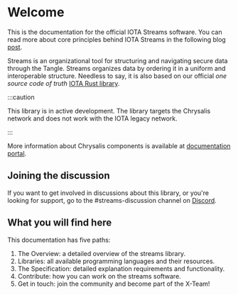 # Welcome

This is the documentation for the official IOTA Streams software. You can read more about core principles behind IOTA Streams in the following blog [post](https://blog.iota.org/iota-streams-alpha-7e91ee326ac0/).

Streams is an organizational tool for structuring and navigating secure data through the Tangle. Streams organizes data by ordering it in a uniform and interoperable structure. Needless to say, it is also based on our official *one source code of truth* [IOTA Rust library](https://github.com/iotaledger/iota.rs).

:::caution

This library is in active development. The library targets the Chrysalis network and does not work with the IOTA legacy network.

:::

More information about Chrysalis components is available at [documentation portal](https://wiki.iota.org/chrysalis-docs/welcome).

## Joining the discussion

If you want to get involved in discussions about this library, or you're looking for support, go to the #streams-discussion channel on [Discord](https://discord.iota.org).

## What you will find here

This documentation has five paths:

1. The Overview: a detailed overview of the streams library.
2. Libraries: all available programming languages and their resources.
3. The Specification: detailed explanation requirements and functionality.
4. Contribute: how you can work on the streams software.
5. Get in touch: join the community and become part of the X-Team!
